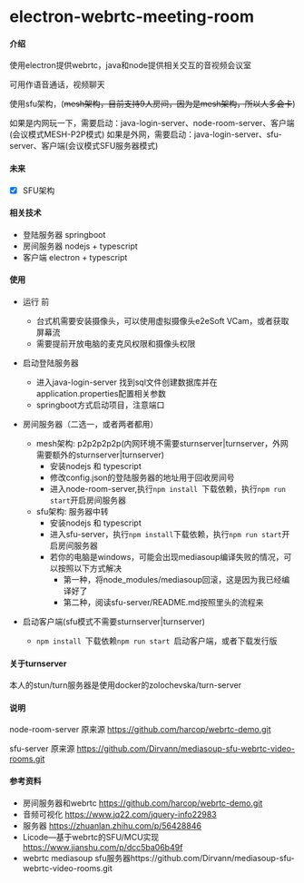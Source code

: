 # electron-webrtc-meeting-room

#### 介绍

使用electron提供webrtc，java和node提供相关交互的音视频会议室  

可用作语音通话，视频聊天

使用sfu架构，(~~mesh架构，目前支持9人房间，因为是mesh架构，所以人多会卡~~)

如果是内网玩一下，需要启动：java-login-server、node-room-server、客户端(会议模式MESH-P2P模式)
如果是外网，需要启动：java-login-server、sfu-server、客户端(会议模式SFU服务器模式)


#### 未来
 - [X] SFU架构 
#### 相关技术
 - 登陆服务器 springboot
 - 房间服务器 nodejs + typescript
 - 客户端 electron + typescript
#### 使用 
 - 运行 前 
   - 台式机需要安装摄像头，可以使用虚拟摄像头e2eSoft VCam，或者获取屏幕流
   - 需要提前开放电脑的麦克风权限和摄像头权限
 - 启动登陆服务器
   - 进入java-login-server 找到sql文件创建数据库并在application.properties配置相关参数
   - springboot方式启动项目，注意端口
 - 房间服务器（二选一，或者两者都用）
     - mesh架构: p2p2p2p2p(内网环境不需要sturnserver|turnserver，外网需要额外的sturnserver|turnserver)
       - 安装nodejs 和 typescript
       - 修改config.json的登陆服务器的地址用于回收房间号
       - 进入node-room-server,执行`npm install `下载依赖，执行`npm run start`开启房间服务器
     - sfu架构: 服务器中转
       - 安装nodejs 和 typescript
       - 进入sfu-server，执行`npm install`下载依赖，执行`npm run start`开启房间服务器
       - 若你的电脑是windows，可能会出现mediasoup编译失败的情况，可以按照以下方式解决
         - 第一种，将node_modules/mediasoup回滚，这是因为我已经编译好了
         - 第二种，阅读sfu-server/README.md按照里头的流程来
     
 - 启动客户端(sfu模式不需要sturnserver|turnserver)
   - `npm install `下载依赖`npm run start `启动客户端，或者下载发行版
   
 
#### 关于turnserver
   本人的stun/turn服务器是使用docker的zolochevska/turn-server

#### 说明

   node-room-server 原来源 https://github.com/harcop/webrtc-demo.git
   
   sfu-server 原来源 https://github.com/Dirvann/mediasoup-sfu-webrtc-video-rooms.git
   
#### 参考资料
 - 房间服务器和webrtc https://github.com/harcop/webrtc-demo.git
 - 音频可视化 https://www.jq22.com/jquery-info22983
 - 服务器 https://zhuanlan.zhihu.com/p/56428846
 - Licode—基于webrtc的SFU/MCU实现 https://www.jianshu.com/p/dcc5ba06b49f
 - webrtc mediasoup sfu服务器https://github.com/Dirvann/mediasoup-sfu-webrtc-video-rooms.git
